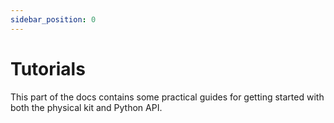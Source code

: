 ```yaml
---
sidebar_position: 0
---
```


# Tutorials

This part of the docs contains some practical guides for getting started with both the physical kit and Python API.
